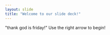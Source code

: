```yaml
---
layout: slide
title: "Welcome to our slide deck!"
---
```

"thank god is friday!"
Use the right arrow to begin!

